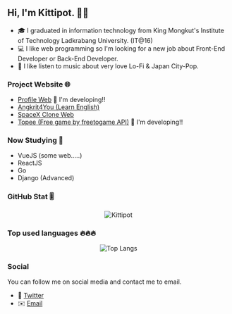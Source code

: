 ## Hi, I'm Kittipot. 👏👏
 - 🎓 I graduated in information technology from King Mongkut's Institute
   of Technology Ladkrabang University. (IT@16)
 - 💻 I like web programming so I'm looking for a new job about Front-End Developer or Back-End Developer.
 - 🎵 I like listen to music about very love Lo-Fi & Japan City-Pop.

### Project Website 🌐
 - [Profile Web](https://kittipot.vercel.app/) 🚧 I'm developing!!
 - [Angkrit4You (Learn English)](https://angkrit4you.vercel.app/)
 - [SpaceX Clone Web](https://spacexrocketapp.vercel.app/SpaceXRocketApp)
 - [Topee (Free game by freetogame API)](https://vue-gamestore.vercel.app/) 🚧 I'm developing!!

### Now Studying 📖
 - VueJS (some web.....)
 - ReactJS
 - Go
 - Django (Advanced)

### GitHub Stat 🎚️

<p align="center"><img src='https://github-readme-stats.vercel.app/api?username=Kittipot321&show_icons=true&theme=merko' alt='Kittipot's GitHub stats'/></p>

### Top used languages 🔥🔥🔥

<p align="center"><img src='https://github-readme-stats.vercel.app/api/top-langs/?username=Kittipot321&layout=compact' alt='Top Langs'/></p>

### Social
You can follow me on social media and contact me to email.
 - 💬 [Twitter](https://twitter.com/chocoktp)
 - ✉️ [Email](mailto:Kittipot321@gmail.com)


